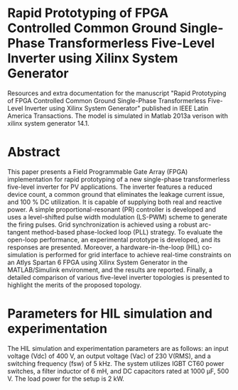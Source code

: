 # **Rapid Prototyping of FPGA Controlled Common Ground Single-Phase Transformerless Five-Level Inverter using Xilinx System Generator**
Resources and extra documentation for the manuscript "Rapid Prototyping of FPGA Controlled Common Ground Single-Phase Transformerless Five-Level Inverter using Xilinx System Generator" published in IEEE Latin America Transactions. The model is simulated in Matlab 2013a verison with xilinx system generator 14.1.

# **Abstract**
This paper presents a Field Programmable Gate Array (FPGA) implementation for rapid prototyping of a new single-phase transformerless five-level inverter for PV applications. The inverter features a reduced device count, a common ground that eliminates the leakage current issue, and 100 \% DC utilization. It is capable of supplying both real and reactive power. A simple proportional-resonant (PR) controller is developed and uses a level-shifted pulse width modulation (LS-PWM) scheme to generate the firing pulses. Grid synchronization is achieved using a robust arc-tangent method-based phase-locked loop (PLL) strategy. To evaluate the open-loop performance, an experimental prototype is developed, and its responses are presented. Moreover, a hardware-in-the-loop (HIL) co-simulation is performed for grid interface to achieve real-time constraints on an Atlys Spartan 6 FPGA using Xilinx System Generator in the MATLAB/Simulink environment, and the results are reported. Finally, a detailed comparison of various five-level inverter topologies is presented to highlight the merits of the proposed topology.

# **Parameters for HIL simulation and experimentation**
The HIL simulation and experimentation parameters are as follows: an input voltage (Vdc) of 400 V, an output voltage (Vac) of 230 V(RMS), and a switching frequency (fsw) of 5 kHz. The system utilizes IGBT CT60 power switches, a filter inductor of 6 mH, and DC capacitors rated at 1000 μF, 500 V. The load power for the setup is 2 kW.


